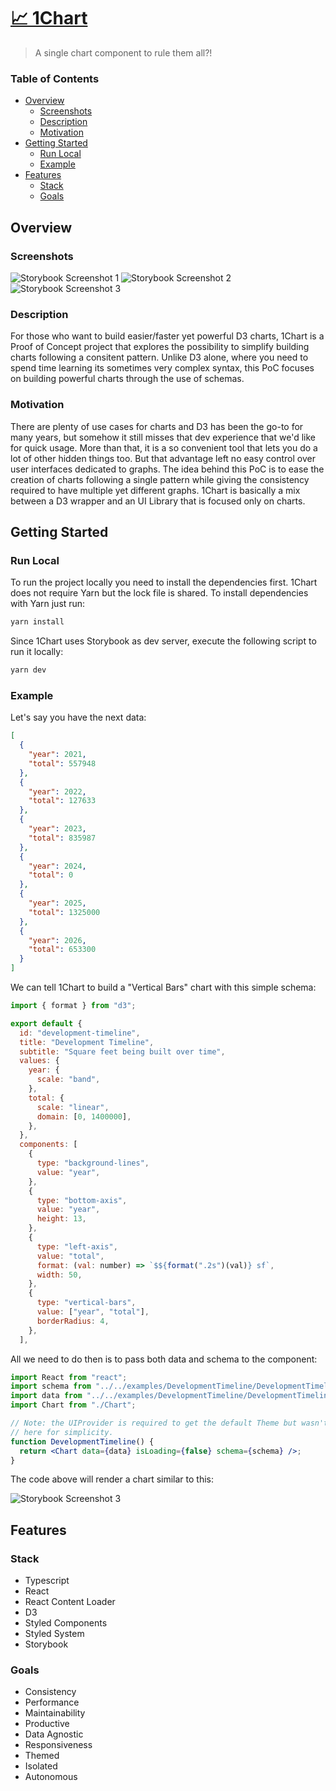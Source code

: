 # [📈 1Chart](https://renemonroy.github.io/one-chart)

> A single chart component to rule them all?!

### Table of Contents

- [Overview](https://github.com/renemonroy/one-chart#overview)
  - [Screenshots](https://github.com/renemonroy/one-chart#screenshots)
  - [Description](https://github.com/renemonroy/one-chart#description)
  - [Motivation](https://github.com/renemonroy/one-chart#motivation)
- [Getting Started](https://github.com/renemonroy/one-chart#getting-started)
  - [Run Local](https://github.com/renemonroy/one-chart#run-local)
  - [Example](https://github.com/renemonroy/one-chart#example)
- [Features](https://github.com/renemonroy/one-chart#features)
  - [Stack](https://github.com/renemonroy/one-chart#stack)
  - [Goals](https://github.com/renemonroy/one-chart#goals)

## Overview

### Screenshots

![Storybook Screenshot 1](https://user-images.githubusercontent.com/106011/139783618-84663fc6-c601-4ae8-95c5-4d82b9c5a439.png)
![Storybook Screenshot 2](https://user-images.githubusercontent.com/106011/139783624-fa1bf3b7-bf3e-441f-bd8f-dcd56a5c9420.png)
![Storybook Screenshot 3](https://user-images.githubusercontent.com/106011/139783633-c752b9eb-d379-4bb5-adb4-3266c9a0b974.png)

### Description

For those who want to build easier/faster yet powerful D3 charts, 1Chart is a Proof of Concept project that explores the possibility to simplify building charts following a consitent pattern. Unlike D3 alone, where you need to spend time learning its sometimes very complex syntax, this PoC focuses on building powerful charts through the use of schemas.

### Motivation

There are plenty of use cases for charts and D3 has been the go-to for many years, but somehow it still misses that dev experience that we'd like for quick usage. More than that, it is a so convenient tool that lets you do a lot of other hidden things too. But that advantage left no easy control over user interfaces dedicated to graphs. The idea behind this PoC is to ease the creation of charts following a single pattern while giving the consistency required to have multiple yet different graphs. 1Chart is basically a mix between a D3 wrapper and an UI Library that is focused only on charts.

## Getting Started

### Run Local

To run the project locally you need to install the dependencies first. 1Chart does not require Yarn but the lock file is shared. To install dependencies with Yarn just run:

```sh
yarn install
```

Since 1Chart uses Storybook as dev server, execute the following script to run it locally:

```sh
yarn dev
```

### Example

Let's say you have the next data:

```json
[
  {
    "year": 2021,
    "total": 557948
  },
  {
    "year": 2022,
    "total": 127633
  },
  {
    "year": 2023,
    "total": 835987
  },
  {
    "year": 2024,
    "total": 0
  },
  {
    "year": 2025,
    "total": 1325000
  },
  {
    "year": 2026,
    "total": 653300
  }
]
```

We can tell 1Chart to build a "Vertical Bars" chart with this simple schema:

```js
import { format } from "d3";

export default {
  id: "development-timeline",
  title: "Development Timeline",
  subtitle: "Square feet being built over time",
  values: {
    year: {
      scale: "band",
    },
    total: {
      scale: "linear",
      domain: [0, 1400000],
    },
  },
  components: [
    {
      type: "background-lines",
      value: "year",
    },
    {
      type: "bottom-axis",
      value: "year",
      height: 13,
    },
    {
      type: "left-axis",
      value: "total",
      format: (val: number) => `$${format(".2s")(val)} sf`,
      width: 50,
    },
    {
      type: "vertical-bars",
      value: ["year", "total"],
      borderRadius: 4,
    },
  ],
```

All we need to do then is to pass both data and schema to the component:

```jsx
import React from "react";
import schema from "../../examples/DevelopmentTimeline/DevelopmentTimeline.schema.ts";
import data from "../../examples/DevelopmentTimeline/DevelopmentTimeline.mockup.json";
import Chart from "./Chart";

// Note: the UIProvider is required to get the default Theme but wasn't added
// here for simplicity.
function DevelopmentTimeline() {
  return <Chart data={data} isLoading={false} schema={schema} />;
}
```

The code above will render a chart similar to this:

![Storybook Screenshot 3](https://user-images.githubusercontent.com/106011/139783597-b514d69c-868b-492a-be2d-2cc63f9bf01e.png)

## Features

### Stack

- Typescript
- React
- React Content Loader
- D3
- Styled Components
- Styled System
- Storybook

### Goals

- Consistency
- Performance
- Maintainability
- Productive
- Data Agnostic
- Responsiveness
- Themed
- Isolated
- Autonomous

